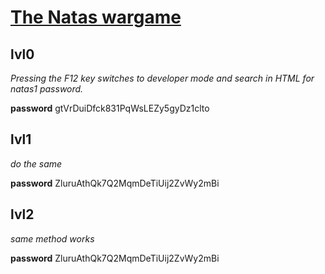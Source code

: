 # [The Natas wargame](https://overthewire.org/wargames/natas/)

## lvl0
*Pressing the F12 key switches to developer mode and search in HTML for natas1 password.*

**password**
gtVrDuiDfck831PqWsLEZy5gyDz1clto 

## lvl1
*do the same*

**password**
ZluruAthQk7Q2MqmDeTiUij2ZvWy2mBi 

## lvl2
*same method works*

**password**
ZluruAthQk7Q2MqmDeTiUij2ZvWy2mBi